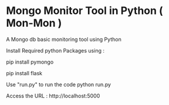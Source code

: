 # Mongo Monitor Tool in Python ( Mon-Mon )
A Mongo db basic monitoring tool using Python


Install Required python Packages using :

pip install pymongo

pip install flask

Use "run.py" to run the code
python run.py

Access the URL : http://localhost:5000
